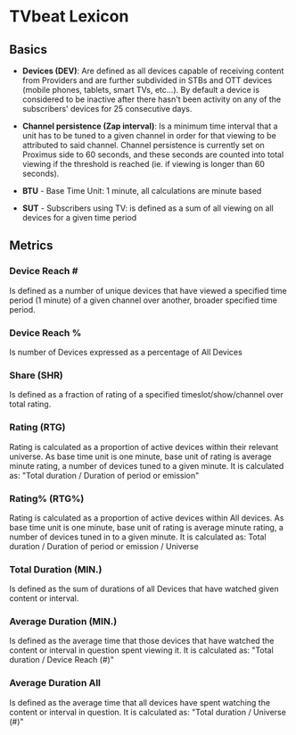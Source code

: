 # TVbeat Lexicon

## Basics

+ **Devices (DEV)**: Are defined as all devices capable of receiving content from Providers and are further subdivided in STBs and OTT devices (mobile phones, tablets, smart TVs, etc...). By default a device is considered to be inactive after there hasn't been activity on any of the subscribers' devices for 25 consecutive days.

+ **Channel persistence (Zap interval)**: Is a minimum time interval that a unit has to be tuned to a given channel in order for that viewing to be attributed to said channel. Channel persistence is currently set on Proximus side to 60 seconds, and these seconds are counted into total viewing if the threshold is reached (ie. if viewing is longer than 60 seconds).

+ **BTU** - Base Time Unit: 1 minute, all calculations are minute based

+ **SUT** - Subscribers using TV: is defined as a sum of all viewing on all devices for a given time period

## Metrics

### **Device Reach #**
Is defined as a number of unique devices that have viewed a specified time period (1 minute) of a given channel over another, broader specified time period.

### **Device Reach %**
Is number of Devices expressed as a percentage of All Devices

### **Share (SHR)**
Is defined as a fraction of rating of a specified timeslot/show/channel over total rating.

### **Rating (RTG)**
Rating is calculated as a proportion of active devices within their relevant universe. As base time unit is one minute, base unit of rating is average minute rating, a number of devices tuned to a given minute.
It is calculated as: "Total duration / Duration of period or emission"

### **Rating% (RTG%)**
Rating is calculated as a proportion of active devices within All devices. As base time unit is one minute, base unit of  rating is average minute rating, a number of devices tuned in to a given minute.
It is calculated as: Total duration / Duration of period or emission / Universe

### **Total Duration (MIN.)**
Is defined as the sum of durations of all Devices that have watched given content or interval.

### **Average Duration (MIN.)**
Is defined as the average time that those devices that have watched the content or interval in question spent viewing it. 
It is calculated as:  "Total duration / Device Reach (#)"

### **Average Duration All**
Is defined as the average time that all devices have spent watching the content or interval in question. 
It is calculated as: "Total duration / Universe (#)"
